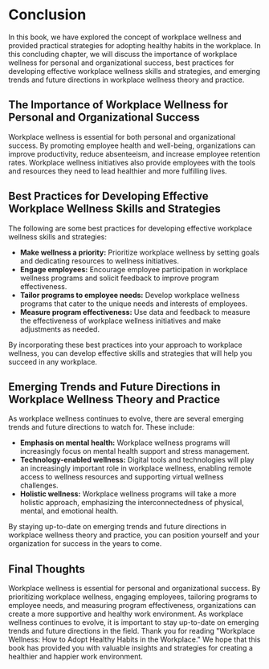 # Conclusion

In this book, we have explored the concept of workplace wellness and provided practical strategies for adopting healthy habits in the workplace. In this concluding chapter, we will discuss the importance of workplace wellness for personal and organizational success, best practices for developing effective workplace wellness skills and strategies, and emerging trends and future directions in workplace wellness theory and practice.

The Importance of Workplace Wellness for Personal and Organizational Success
----------------------------------------------------------------------------

Workplace wellness is essential for both personal and organizational success. By promoting employee health and well-being, organizations can improve productivity, reduce absenteeism, and increase employee retention rates. Workplace wellness initiatives also provide employees with the tools and resources they need to lead healthier and more fulfilling lives.

Best Practices for Developing Effective Workplace Wellness Skills and Strategies
--------------------------------------------------------------------------------

The following are some best practices for developing effective workplace wellness skills and strategies:

* **Make wellness a priority:** Prioritize workplace wellness by setting goals and dedicating resources to wellness initiatives.
* **Engage employees:** Encourage employee participation in workplace wellness programs and solicit feedback to improve program effectiveness.
* **Tailor programs to employee needs:** Develop workplace wellness programs that cater to the unique needs and interests of employees.
* **Measure program effectiveness:** Use data and feedback to measure the effectiveness of workplace wellness initiatives and make adjustments as needed.

By incorporating these best practices into your approach to workplace wellness, you can develop effective skills and strategies that will help you succeed in any workplace.

Emerging Trends and Future Directions in Workplace Wellness Theory and Practice
-------------------------------------------------------------------------------

As workplace wellness continues to evolve, there are several emerging trends and future directions to watch for. These include:

* **Emphasis on mental health:** Workplace wellness programs will increasingly focus on mental health support and stress management.
* **Technology-enabled wellness:** Digital tools and technologies will play an increasingly important role in workplace wellness, enabling remote access to wellness resources and supporting virtual wellness challenges.
* **Holistic wellness:** Workplace wellness programs will take a more holistic approach, emphasizing the interconnectedness of physical, mental, and emotional health.

By staying up-to-date on emerging trends and future directions in workplace wellness theory and practice, you can position yourself and your organization for success in the years to come.

Final Thoughts
--------------

Workplace wellness is essential for personal and organizational success. By prioritizing workplace wellness, engaging employees, tailoring programs to employee needs, and measuring program effectiveness, organizations can create a more supportive and healthy work environment. As workplace wellness continues to evolve, it is important to stay up-to-date on emerging trends and future directions in the field. Thank you for reading "Workplace Wellness: How to Adopt Healthy Habits in the Workplace." We hope that this book has provided you with valuable insights and strategies for creating a healthier and happier work environment.

